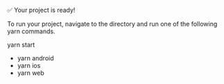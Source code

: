 ✅ Your project is ready!

To run your project, navigate to the directory and run one of the following yarn commands.

yarn start

- yarn android
- yarn ios
- yarn web
